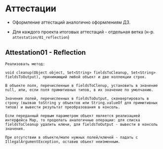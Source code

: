# Аттестации

* Оформление аттестаций аналогично оформлениям ДЗ. 

* Для каждого проекта итоговых аттестаций - отдельная ветка (н-р. `attestation/01_reflection`)

## Attestation01 - Reflection

```
Реализовать метод: 

void cleanup(Object object, Set<String> fieldsToCleanup, Set<String> fieldsToOutput), принимающий любой объект и две коллекции строк. 

В объекте поля, перечисленные в fieldsToClenup, установить в значение null, или, если поля примитивных типов, в их значение по умолчанию. 

Значения полей, перечисленных в fieldsToOutput, сконвертировать в строку (вызвав toString у объектов или String.valueOf для примитивных типов) и вывести результат преобразования в консоль. 

Если переданный первым параметром объект является реализацией интерфейса Map, то проделать аналогичные операции: для списка fieldsToCleanup удалить ключи, для fieldsToOutput - вывести в консоль значения. 

При отсутствии в объекте/мапе нужных полей/ключей - падать с IllegalArgumentException, оставив объект неизменным.
```